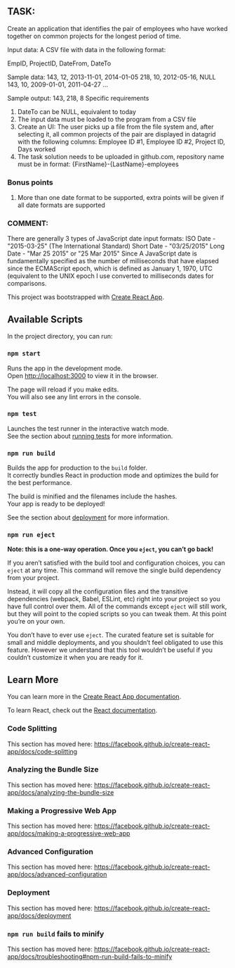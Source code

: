 
## TASK:
Create an application that identifies the pair of employees who have worked 
together on common projects for the longest period of time. 

Input data: 
A CSV file with data in the following format: 

EmpID, ProjectID, DateFrom, DateTo 

Sample data: 
143, 12, 2013-11-01, 2014-01-05 
218, 10, 2012-05-16, NULL 
143, 10, 2009-01-01, 2011-04-27 
... 

Sample output: 
143, 218, 8 
Specific requirements 

1) DateTo can be NULL, equivalent to today 
2) The input data must be loaded to the program from a CSV file 
3) Create an UI: 
The user picks up a file from the file system and, after selecting it, all common 
projects of the pair are displayed in datagrid with the following columns: 
Employee ID #1, Employee ID #2, Project ID, Days worked 
4) The task solution needs to be uploaded in github.com, repository name must be in 
format: {FirstName}-{LastName}-employees 

### Bonus points 
1) More than one date format to be supported, extra points will be given if all date formats 
are supported 
### COMMENT:
There are generally 3 types of JavaScript date input formats:
ISO Date - "2015-03-25" (The International Standard)
Short Date - "03/25/2015"
Long Date - "Mar 25 2015" or "25 Mar 2015"
Since A JavaScript date is fundamentally specified as the number of milliseconds that have elapsed since the ECMAScript epoch, which is defined as January 1, 1970, UTC (equivalent to the UNIX epoch
I use converted to milliseconds dates for comparisons.



This project was bootstrapped with [Create React App](https://github.com/facebook/create-react-app).

## Available Scripts

In the project directory, you can run:

### `npm start`

Runs the app in the development mode.<br />
Open [http://localhost:3000](http://localhost:3000) to view it in the browser.

The page will reload if you make edits.<br />
You will also see any lint errors in the console.

### `npm test`

Launches the test runner in the interactive watch mode.<br />
See the section about [running tests](https://facebook.github.io/create-react-app/docs/running-tests) for more information.

### `npm run build`

Builds the app for production to the `build` folder.<br />
It correctly bundles React in production mode and optimizes the build for the best performance.

The build is minified and the filenames include the hashes.<br />
Your app is ready to be deployed!

See the section about [deployment](https://facebook.github.io/create-react-app/docs/deployment) for more information.

### `npm run eject`

**Note: this is a one-way operation. Once you `eject`, you can’t go back!**

If you aren’t satisfied with the build tool and configuration choices, you can `eject` at any time. This command will remove the single build dependency from your project.

Instead, it will copy all the configuration files and the transitive dependencies (webpack, Babel, ESLint, etc) right into your project so you have full control over them. All of the commands except `eject` will still work, but they will point to the copied scripts so you can tweak them. At this point you’re on your own.

You don’t have to ever use `eject`. The curated feature set is suitable for small and middle deployments, and you shouldn’t feel obligated to use this feature. However we understand that this tool wouldn’t be useful if you couldn’t customize it when you are ready for it.

## Learn More

You can learn more in the [Create React App documentation](https://facebook.github.io/create-react-app/docs/getting-started).

To learn React, check out the [React documentation](https://reactjs.org/).

### Code Splitting

This section has moved here: https://facebook.github.io/create-react-app/docs/code-splitting

### Analyzing the Bundle Size

This section has moved here: https://facebook.github.io/create-react-app/docs/analyzing-the-bundle-size

### Making a Progressive Web App

This section has moved here: https://facebook.github.io/create-react-app/docs/making-a-progressive-web-app

### Advanced Configuration

This section has moved here: https://facebook.github.io/create-react-app/docs/advanced-configuration

### Deployment

This section has moved here: https://facebook.github.io/create-react-app/docs/deployment

### `npm run build` fails to minify

This section has moved here: https://facebook.github.io/create-react-app/docs/troubleshooting#npm-run-build-fails-to-minify
